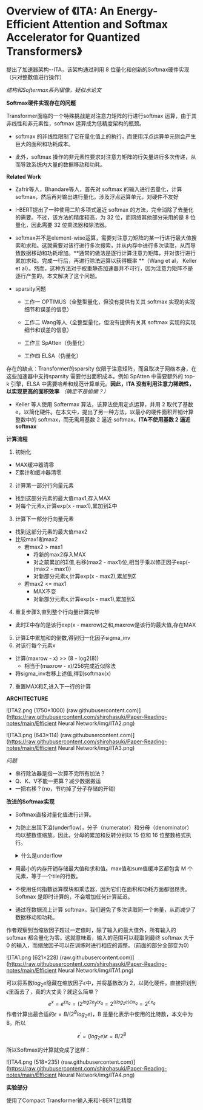 # Overview of 《ITA: An Energy-Efficient Attention and Softmax Accelerator for Quantized Transformers》

提出了加速器架构--ITA，该架构通过利用 8 位量化和创新的Softmax硬件实现（只对整数值进行操作）

*结构和Softermax系列很像，疑似水论文*

**Softmax硬件实现存在的问题**

Transformer面临的一个特殊挑战是对注意力矩阵的行进行softmax 运算，由于其非线性和非元素性，softmax 运算成为低精度架构的瓶颈。

- softmax 的非线性限制了它在量化值上的执行，而使用浮点运算单元则会产生巨大的面积和功耗成本。

- 此外，softmax 操作的非元素性要求对注意力矩阵的行矢量进行多次传递，从而导致系统内大量的数据移动和功耗。

**Related Work**

- Zafrir等人，Bhandare等人，首先对 softmax 的输入进行去量化，计算 softmax，然后再对输出进行量化。涉及浮点运算单元，对硬件不友好

- I-BERT提出了一种使用二阶多项式逼近 softmax 的方法，完全消除了去量化的需要。不过，该方法的精度较高，为 32 位，而网络其他部分采用的是 8 位量化，因此需要 32 位乘法器和除法器。

- softmax并不是element-wise运算，需要对注意力矩阵的某一行进行最大值搜索和求和。这就需要对该行进行多次搜索，并从内存中进行多次读取，从而导致数据移动和功耗增加。**通常的做法是逐行计算注意力矩阵，并对该行进行累加求和。完成一行后，再进行除法运算以获得概率 **（Wang et al， Keller et al）。然而，这种方法对于权重静态加速器并不可行，因为注意力矩阵不是逐行产生的。本文解决了这个问题。

- sparsity问题 

  - 工作一 OPTIMUS（全整型量化，但没有提供有关其 softmax 实现的实现细节和误差的信息）

  - 工作二 Wang等人（全整型量化，但没有提供有关其 softmax 实现的实现细节和误差的信息）

  - 工作三 SpAtten（伪量化）

  - 工作四 ELSA（伪量化）

存在的缺点：Transformer的sparsity 仅限于注意矩阵，而且取决于网络本身，在这些加速器中支持sparsity 需要付出面积成本。例如 SpAtten 中需要额外的 top-k 引擎，ELSA 中需要哈希和规范计算单元。**因此，ITA 没有利用注意力稀疏性，以实现更高的面积效率** *（确定不是偷懒？）*

- Keller 等人使用 Softermax 算法，该算法使用定点运算，并用 2 取代了基数 e，以简化硬件。在本文中，提出了另一种方法，以最小的硬件面积开销计算整数中的 softmax，而无需用基数 2 逼近 softmax。**ITA不使用基数 2 逼近 softmax**



**计算流程**

1. 初始化

- MAX缓冲器清零
- Σ累计和缓冲器清零

2. 计算第一部分行向量元素

- 找到这部分元素的最大值max1,存入MAX
- 对每个元素x,计算exp(x - max1),累加到Σ中

3. 计算下一部分行向量元素

- 找到这部分元素的最大值max2
- 比较max1和max2
  - 若max2 > max1
    - 将新的max2存入MAX
    - 对之前累加的Σ值,右移(max2 - max1)位,相当于乘以修正因子exp(-(max2 - max1))
    - 对新部分元素x,计算exp(x - max2),累加到Σ
  - 若max2 <= max1
    - MAX不变
    - 对新部分元素x,计算exp(x - max1),累加到Σ

4. 重复步骤3,直到整个行向量计算完毕

- 此时Σ中存的是该行exp(x - maxrow)之和,maxrow是该行的最大值,存在MAX

5. 计算Σ中累加和的倒数,得到归一化因子sigma_inv
6. 对该行每个元素x

- 计算(maxrow - x) >> (8 - log2(8))
  - 相当于(maxrow - x)/256完成近似除法
- 将sigma_inv右移上述值,得到softmax(x)

7. 重置MAX和Σ,进入下一行的计算

   

**ARCHITECTURE**

![ITA2.png (1750×1000) (raw.githubusercontent.com)](https://raw.githubusercontent.com/shirohasuki/Paper-Reading-notes/main/Efficient Neural Network/img/ITA2.png)



![ITA3.png (643×114) (raw.githubusercontent.com)](https://raw.githubusercontent.com/shirohasuki/Paper-Reading-notes/main/Efficient Neural Network/img/ITA3.png)



*问题*

- 串行除法器是指一次算不完所有加法？
- Q、K、V不能一把算？减少数据搬运
- 一把右移？(no，节约掉了分子存储的开销)



**改进的Softmax实现**

- Softmax直接对量化值进行计算。

- 为防止出现下溢(underflow)，分子（numerator）和分母（denominator）均以整数值缩放。因此，分母的累加和反转分别以 15 位和 16 位整数格式执行。

  <details><summary>什么是underflow</summary>
  因为计算机没有足够的bit位，所以不能描述一个极小的数，计算机认为这个数是0 。这种误把一个极小的数看作0的现象叫做underflow。
  计算机也不能描述一个极大的数，计算机会认为这不是一个数字。这种误把一个级大的数看作+∞的现象叫做overflow。</details>

- 用最小的内存开销存储最大值和求和值。max值和sum值缓冲区都包含 M 个元素，等于一个tile的行数。

- 不使用任何指数运算模块和乘法器，因为它们在面积和功耗方面都很昂贵。Softmax 是即时计算的，不会增加任何计算延迟。

 - 通过在数据流上计算 softmax，我们避免了多次读取同一个向量，从而减少了数据移动和功耗。



作者观察到当缩放因子超过一定值时，除了输入的最大值外，所有输入的 softmax 都会量化为零。这就意味着，输入的范围可以截取到最终 softmax 大于 0 的输入，而缩放因子可以在训练时进行相应的调整。（前面的部分全部变为0）

![ITA1.png (621×228) (raw.githubusercontent.com)](https://raw.githubusercontent.com/shirohasuki/Paper-Reading-notes/main/Efficient Neural Network/img/ITA1.png)

可以将系数$log_2e$隐藏在缩放因子$\epsilon$中，并将基数改为 2，以简化硬件。直接把划到$\epsilon$里面去了，真的大丈夫？就这么简单？
$$
e^x = e^{\epsilon x_q} = (2^{log2 e})^{\epsilon x_q} = 2^{((log_2e)\epsilon)x_q} = 2^{\epsilon^{′}{x_q}}
$$
作者计算出最合适的$\epsilon=B/(2^Blog_2e)$，B 是量化表示中使用的比特数，本文中为8。所以

$$
\epsilon^{′}= (log_2e)\epsilon = B/2^B
$$

所以Softmax的计算就变成了这样：

![ITA4.png (518×235) (raw.githubusercontent.com)](https://raw.githubusercontent.com/shirohasuki/Paper-Reading-notes/main/Efficient Neural Network/img/ITA4.png)

**实验部分**

使用了Compact Transformer输入来和I-BERT比精度
